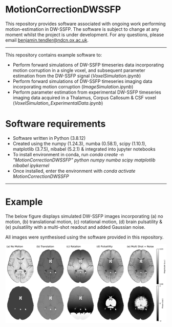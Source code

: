 # MotionCorrectionDWSSFP

This repository provides software associated with ongoing work performing motion-estimation in DW-SSFP. The software is subject to change at any moment whilst the project is under development. For any questions, please email benjamin.tendler@ndcn.ox.ac.uk.

--- 

This repository contains example software to:
- Perform forward simulations of DW-SSFP timeseries data incorporating motion corruption in a single voxel, and subsequent parameter estimation from the DW-SSFP signal (_VoxelSimulation.ipynb_)
- Perform forward simulations of DW-SSFP timeseries imaging data incorporating motion corruption (_ImageSimulation.ipynb_)
- Perform parameter estimation from experimental DW-SSFP timeseries imaging data acquired in a Thalamus, Corpus Callosum \& CSF voxel (_VoxelSimulation_ExperimentalData.ipynb_)

# Software requirements

- Software written in Python (3.8.12) 
- Created using the numpy (1.24.3), numba (0.58.1), scipy (1.10.1), matplotlib (3.7.5), nibabel (5.2.1) & integrated into jupyter notebooks
- To install environment in conda, run _conda create -n "MotionCorrectionDWSSFP" python numpy numba scipy matplotlib nibabel ipykernel_
- Once installed, enter the environment with _conda activate MotionCorrectionDWSSFP_

---

# Example

The below figure displays simulated DW-SSFP images incorporating (a) no motion, (b) translational motion, (c) rotational motion, (d) brain pulsatility & (e) pulsatility with a multi-shot readout and added Gaussian noise. 

All images were synthesised using the software provided in this repository.

![Example simulated motion-corrupted DW-SSFP images](https://github.com/BenjaminTendler/MotionCorrectionDWSSFP/blob/main/DWSSFP.png)



